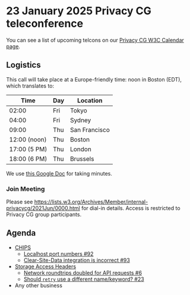# 23 January 2025 Privacy CG teleconference

You can see a list of upcoming telcons on our [Privacy CG W3C Calendar page](https://www.w3.org/groups/cg/privacycg/calendar).

## Logistics

This call will take place at a Europe-friendly time: noon in Boston (EDT), which translates to:

| Time         | Day | Location      |
| ------------ | --- | ------------- |
| 02:00        | Fri | Tokyo         |
| 04:00        | Fri | Sydney        |
| 09:00        | Thu | San Francisco |
| 12:00 (noon) | Thu | Boston        |
| 17:00 (5 PM) | Thu | London        |
| 18:00 (6 PM) | Thu | Brussels      |

We use [this Google Doc](https://docs.google.com/document/d/1jxqW4kvGdclIWsOlWMXWLGpwu1wOorST2Ol6vJKAjDE/edit) for taking minutes.

### Join Meeting

Please see https://lists.w3.org/Archives/Member/internal-privacycg/2021Jun/0000.html for dial-in details. Access is restricted to Privacy CG group participants.

## Agenda
* [CHIPS](https://github.com/privacycg/CHIPS)
  * [Localhost port numbers #92](https://github.com/privacycg/CHIPS/issues/92)
  * [Clear-Site-Data integration is incorrect #93](https://github.com/privacycg/CHIPS/issues/93)
* [Storage Access Headers](https://github.com/privacycg/storage-access-headers)
  * [Network roundtrips doubled for API requests #6](https://github.com/privacycg/storage-access-headers/issues/6)
  * [Should `retry` use a different name/keyword? #23](https://github.com/privacycg/storage-access-headers/issues/23)
* Any other business
